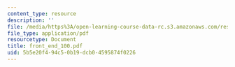 ```yaml
---
content_type: resource
description: ''
file: /media/https%3A/open-learning-course-data-rc.s3.amazonaws.com/res-6-001-continuum-electromechanics-spring-2009/5b5e20f494c50b19dcb04595874f0226_front_end_100.pdf
file_type: application/pdf
resourcetype: Document
title: front_end_100.pdf
uid: 5b5e20f4-94c5-0b19-dcb0-4595874f0226
---
```

